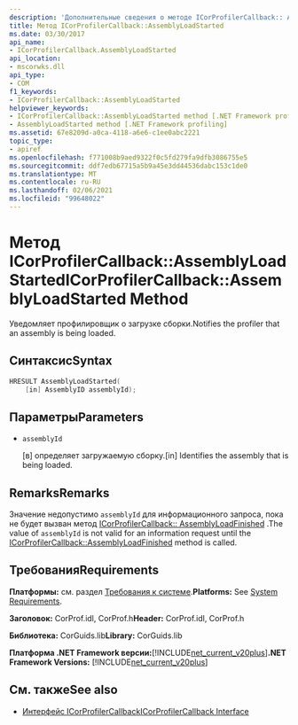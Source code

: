 ```yaml
---
description: 'Дополнительные сведения о методе ICorProfilerCallback:: Ассемблилоадстартед'
title: Метод ICorProfilerCallback::AssemblyLoadStarted
ms.date: 03/30/2017
api_name:
- ICorProfilerCallback.AssemblyLoadStarted
api_location:
- mscorwks.dll
api_type:
- COM
f1_keywords:
- ICorProfilerCallback::AssemblyLoadStarted
helpviewer_keywords:
- ICorProfilerCallback::AssemblyLoadStarted method [.NET Framework profiling]
- AssemblyLoadStarted method [.NET Framework profiling]
ms.assetid: 67e8209d-a0ca-4118-a6e6-c1ee0abc2221
topic_type:
- apiref
ms.openlocfilehash: f771008b9aed9322f0c5fd279fa9dfb3086755e5
ms.sourcegitcommit: ddf7edb67715a5b9a45e3dd44536dabc153c1de0
ms.translationtype: MT
ms.contentlocale: ru-RU
ms.lasthandoff: 02/06/2021
ms.locfileid: "99648022"
---
```

# <a name="icorprofilercallbackassemblyloadstarted-method"></a><span data-ttu-id="91d2d-103">Метод ICorProfilerCallback::AssemblyLoadStarted</span><span class="sxs-lookup"><span data-stu-id="91d2d-103">ICorProfilerCallback::AssemblyLoadStarted Method</span></span>

<span data-ttu-id="91d2d-104">Уведомляет профилировщик о загрузке сборки.</span><span class="sxs-lookup"><span data-stu-id="91d2d-104">Notifies the profiler that an assembly is being loaded.</span></span>  
  
## <a name="syntax"></a><span data-ttu-id="91d2d-105">Синтаксис</span><span class="sxs-lookup"><span data-stu-id="91d2d-105">Syntax</span></span>  
  
```cpp  
HRESULT AssemblyLoadStarted(  
    [in] AssemblyID assemblyId);  
```  
  
## <a name="parameters"></a><span data-ttu-id="91d2d-106">Параметры</span><span class="sxs-lookup"><span data-stu-id="91d2d-106">Parameters</span></span>

- `assemblyId`

  <span data-ttu-id="91d2d-107">\[в] определяет загружаемую сборку.</span><span class="sxs-lookup"><span data-stu-id="91d2d-107">\[in] Identifies the assembly that is being loaded.</span></span>

## <a name="remarks"></a><span data-ttu-id="91d2d-108">Remarks</span><span class="sxs-lookup"><span data-stu-id="91d2d-108">Remarks</span></span>  

 <span data-ttu-id="91d2d-109">Значение недопустимо `assemblyId` для информационного запроса, пока не будет вызван метод [ICorProfilerCallback:: AssemblyLoadFinished](icorprofilercallback-assemblyloadfinished-method.md) .</span><span class="sxs-lookup"><span data-stu-id="91d2d-109">The value of `assemblyId` is not valid for an information request until the [ICorProfilerCallback::AssemblyLoadFinished](icorprofilercallback-assemblyloadfinished-method.md) method is called.</span></span>  
  
## <a name="requirements"></a><span data-ttu-id="91d2d-110">Требования</span><span class="sxs-lookup"><span data-stu-id="91d2d-110">Requirements</span></span>  

 <span data-ttu-id="91d2d-111">**Платформы:** см. раздел [Требования к системе](../../get-started/system-requirements.md).</span><span class="sxs-lookup"><span data-stu-id="91d2d-111">**Platforms:** See [System Requirements](../../get-started/system-requirements.md).</span></span>  
  
 <span data-ttu-id="91d2d-112">**Заголовок:** CorProf.idl, CorProf.h</span><span class="sxs-lookup"><span data-stu-id="91d2d-112">**Header:** CorProf.idl, CorProf.h</span></span>  
  
 <span data-ttu-id="91d2d-113">**Библиотека:** CorGuids.lib</span><span class="sxs-lookup"><span data-stu-id="91d2d-113">**Library:** CorGuids.lib</span></span>  
  
 <span data-ttu-id="91d2d-114">**Платформа .NET Framework версии:**[!INCLUDE[net_current_v20plus](../../../../includes/net-current-v20plus-md.md)]</span><span class="sxs-lookup"><span data-stu-id="91d2d-114">**.NET Framework Versions:** [!INCLUDE[net_current_v20plus](../../../../includes/net-current-v20plus-md.md)]</span></span>  
  
## <a name="see-also"></a><span data-ttu-id="91d2d-115">См. также</span><span class="sxs-lookup"><span data-stu-id="91d2d-115">See also</span></span>

- [<span data-ttu-id="91d2d-116">Интерфейс ICorProfilerCallback</span><span class="sxs-lookup"><span data-stu-id="91d2d-116">ICorProfilerCallback Interface</span></span>](icorprofilercallback-interface.md)
